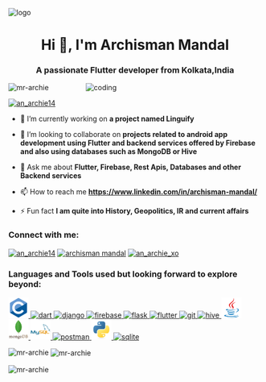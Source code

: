 ![logo](https://as1.ftcdn.net/v2/jpg/02/21/97/86/1000_F_221978639_EyPBA9tuscYhW6rhaO5EiVzdG8hvQSgV.jpg)

<h1 align="center">Hi 👋, I'm Archisman Mandal</h1>
<h3 align="center">A passionate Flutter developer from Kolkata,India</h3>

<img align="right" alt="coding" width="350" src="https://media.tenor.com/ITc1hNBSH_wAAAAM/coding-typing.gif">

<p align="left"> <img src="https://komarev.com/ghpvc/?username=mr-archie&label=Profile%20views&color=0e75b6&style=flat" alt="mr-archie" /> </p>

<p align="left"> <a href="https://twitter.com/an_archie14" target="blank"><img src="https://img.shields.io/twitter/follow/an_archie14?logo=twitter&style=for-the-badge" alt="an_archie14" /></a> </p>

- 🔭 I’m currently working on **a project named Linguify**

- 👯 I’m looking to collaborate on **projects related to android app development using Flutter and backend services offered by Firebase and also using databases such as MongoDB or Hive**

- 💬 Ask me about **Flutter, Firebase, Rest Apis, Databases and other Backend services**

- 📫 How to reach me **https://www.linkedin.com/in/archisman-mandal/**

- ⚡ Fun fact **I am quite into History, Geopolitics, IR and current affairs**

<h3 align="left">Connect with me:</h3>
<p align="left">
<a href="https://twitter.com/an_archie14" target="blank"><img align="center" src="https://raw.githubusercontent.com/rahuldkjain/github-profile-readme-generator/master/src/images/icons/Social/twitter.svg" alt="an_archie14" height="30" width="40" /></a>
<a href="https://linkedin.com/in/archisman mandal" target="blank"><img align="center" src="https://raw.githubusercontent.com/rahuldkjain/github-profile-readme-generator/master/src/images/icons/Social/linked-in-alt.svg" alt="archisman mandal" height="30" width="40" /></a>
<a href="https://instagram.com/an_archie_xo" target="blank"><img align="center" src="https://raw.githubusercontent.com/rahuldkjain/github-profile-readme-generator/master/src/images/icons/Social/instagram.svg" alt="an_archie_xo" height="30" width="40" /></a>
</p>

<h3 align="left">Languages and Tools used but looking forward to explore beyond:</h3>
<p align="left"> <a href="https://www.cprogramming.com/" target="_blank" rel="noreferrer"> <img src="https://raw.githubusercontent.com/devicons/devicon/master/icons/c/c-original.svg" alt="c" width="40" height="40"/> </a> <a href="https://dart.dev" target="_blank" rel="noreferrer"> <img src="https://www.vectorlogo.zone/logos/dartlang/dartlang-icon.svg" alt="dart" width="40" height="40"/> </a> <a href="https://www.djangoproject.com/" target="_blank" rel="noreferrer"> <img src="https://cdn.worldvectorlogo.com/logos/django.svg" alt="django" width="40" height="40"/> </a> <a href="https://firebase.google.com/" target="_blank" rel="noreferrer"> <img src="https://www.vectorlogo.zone/logos/firebase/firebase-icon.svg" alt="firebase" width="40" height="40"/> </a> <a href="https://flask.palletsprojects.com/" target="_blank" rel="noreferrer"> <img src="https://www.vectorlogo.zone/logos/pocoo_flask/pocoo_flask-icon.svg" alt="flask" width="40" height="40"/> </a> <a href="https://flutter.dev" target="_blank" rel="noreferrer"> <img src="https://www.vectorlogo.zone/logos/flutterio/flutterio-icon.svg" alt="flutter" width="40" height="40"/> </a> <a href="https://git-scm.com/" target="_blank" rel="noreferrer"> <img src="https://www.vectorlogo.zone/logos/git-scm/git-scm-icon.svg" alt="git" width="40" height="40"/> </a> <a href="https://hive.apache.org/" target="_blank" rel="noreferrer"> <img src="https://www.vectorlogo.zone/logos/apache_hive/apache_hive-icon.svg" alt="hive" width="40" height="40"/> </a> <a href="https://www.java.com" target="_blank" rel="noreferrer"> <img src="https://raw.githubusercontent.com/devicons/devicon/master/icons/java/java-original.svg" alt="java" width="40" height="40"/> </a> <a href="https://www.mongodb.com/" target="_blank" rel="noreferrer"> <img src="https://raw.githubusercontent.com/devicons/devicon/master/icons/mongodb/mongodb-original-wordmark.svg" alt="mongodb" width="40" height="40"/> </a> <a href="https://www.mysql.com/" target="_blank" rel="noreferrer"> <img src="https://raw.githubusercontent.com/devicons/devicon/master/icons/mysql/mysql-original-wordmark.svg" alt="mysql" width="40" height="40"/> </a> <a href="https://postman.com" target="_blank" rel="noreferrer"> <img src="https://www.vectorlogo.zone/logos/getpostman/getpostman-icon.svg" alt="postman" width="40" height="40"/> </a> <a href="https://www.python.org" target="_blank" rel="noreferrer"> <img src="https://raw.githubusercontent.com/devicons/devicon/master/icons/python/python-original.svg" alt="python" width="40" height="40"/> </a> <a href="https://www.sqlite.org/" target="_blank" rel="noreferrer"> <img src="https://www.vectorlogo.zone/logos/sqlite/sqlite-icon.svg" alt="sqlite" width="40" height="40"/> </a> </p>

<p><img align="left" src="https://github-readme-stats.vercel.app/api/top-langs?username=mr-archie&show_icons=true&locale=en&layout=compact" alt="mr-archie" /></p>

<p>&nbsp;<img align="center" src="https://github-readme-stats.vercel.app/api?username=mr-archie&show_icons=true&locale=en" alt="mr-archie" /></p>

<p><img align="center" src="https://github-readme-streak-stats.herokuapp.com/?user=mr-archie&" alt="mr-archie" /></p>
